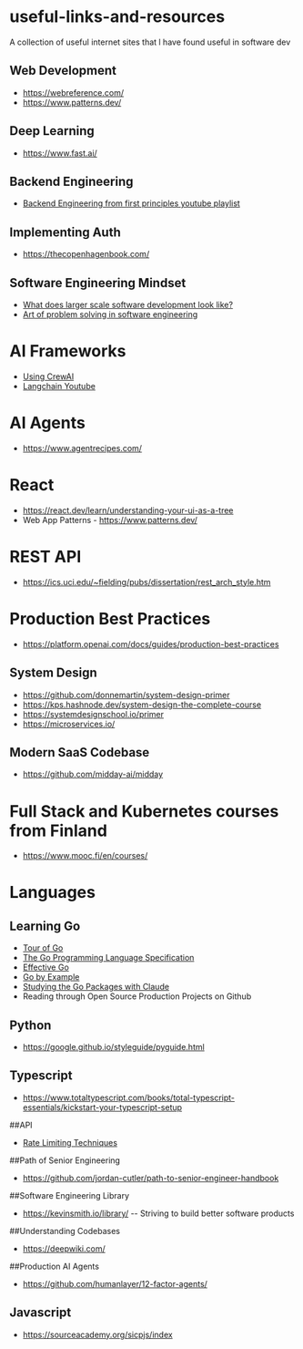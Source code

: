 # useful-links-and-resources

 A collection of useful internet sites that l have found useful in software dev

## Web Development

- https://webreference.com/
- https://www.patterns.dev/

## Deep Learning

- https://www.fast.ai/

## Backend Engineering

- [Backend Engineering from first principles youtube playlist](https://www.youtube.com/playlist?list=PLui3EUkuMTPgZcV0QhQrOcwMPcBCcd_Q1)


## Implementing Auth

- https://thecopenhagenbook.com/

## Software Engineering Mindset

- [What does larger scale software development look like?](https://www.youtube.com/watch?v=Dl-BdxNRUqs)
- [Art of problem solving in software engineering](https://github.com/enhancedformysql/The-Art-of-Problem-Solving-in-Software-Engineering_How-to-Make-MySQL-Better)

# AI Frameworks

- [Using CrewAI](https://www.deeplearning.ai/short-courses/multi-ai-agent-systems-with-crewai/)
- [Langchain Youtube](https://www.youtube.com/@LangChain)

# AI Agents

- https://www.agentrecipes.com/

# React

- https://react.dev/learn/understanding-your-ui-as-a-tree
- Web App Patterns - https://www.patterns.dev/

# REST API

- https://ics.uci.edu/~fielding/pubs/dissertation/rest_arch_style.htm

# Production Best Practices

- https://platform.openai.com/docs/guides/production-best-practices

## System Design
- https://github.com/donnemartin/system-design-primer
- https://kps.hashnode.dev/system-design-the-complete-course
- https://systemdesignschool.io/primer
- https://microservices.io/

## Modern SaaS Codebase
- https://github.com/midday-ai/midday


# Full Stack and Kubernetes courses from Finland
- https://www.mooc.fi/en/courses/

# Languages

## Learning Go

- [Tour of Go](https://go.dev/tour/welcome/2)
- [The Go Programming Language Specification](https://go.dev/ref/spec)
- [Effective Go](https://go.dev/doc/effective_go#introduction)
- [Go by Example](https://gobyexample.com/)
- [Studying the Go Packages with Claude](https://github.com/golang/go)
- Reading through Open Source Production Projects on Github

## Python
- https://google.github.io/styleguide/pyguide.html

## Typescript
- https://www.totaltypescript.com/books/total-typescript-essentials/kickstart-your-typescript-setup

##API
- [Rate Limiting Techniques](https://smudge.ai/blog/ratelimit-algorithms)

##Path of Senior Engineering
- https://github.com/jordan-cutler/path-to-senior-engineer-handbook

##Software Engineering Library
- https://kevinsmith.io/library/ -- Striving to build better software products

##Understanding Codebases
- https://deepwiki.com/

##Production AI Agents
- https://github.com/humanlayer/12-factor-agents/

## Javascript
- https://sourceacademy.org/sicpjs/index